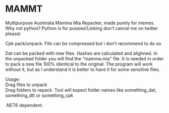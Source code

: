 # MAMMT

Multipurpose Auotmata Mamma Mia Repacker, made purely for memes.    
Why not python? Python is for pussies!(Joking don't cancel me on twitter please)

Cpk pack/unpack. FIle can be compressed but i don't recommend to do so. 

Dat can be packed with new files. Hashes are calculated and alighned.
In the unpacked folder you will find the "mamma.mia" file. It is needed in order to pack a new file 100% identical to the original. The program will work without it, but as I understand it is better to have it for some sensitive files.

Usage:    
Drag files to unpack    
Drag folders to repack. Tool will expect folder names like something_dat, something_dtt or something_cpk 

.NET6 dependent. 

